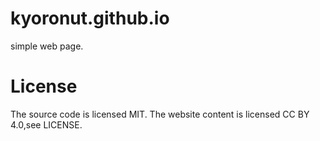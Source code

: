 # kyoronut.github.io
simple web page.

# License
The source code is licensed MIT. The website content is licensed CC BY 4.0,see LICENSE.
